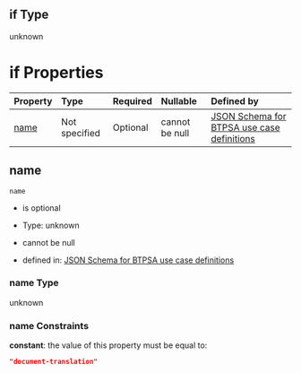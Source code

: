 ## if Type

unknown

# if Properties

| Property      | Type          | Required | Nullable       | Defined by                                                                                                                                                                                                        |
| :------------ | :------------ | :------- | :------------- | :---------------------------------------------------------------------------------------------------------------------------------------------------------------------------------------------------------------- |
| [name](#name) | Not specified | Optional | cannot be null | [JSON Schema for BTPSA use case definitions](btpsa-usecase-properties-services-items-allof-1-then-allof-35-if-properties-name.md "undefined#/properties/services/items/allOf/1/then/allOf/35/if/properties/name") |

## name



`name`

*   is optional

*   Type: unknown

*   cannot be null

*   defined in: [JSON Schema for BTPSA use case definitions](btpsa-usecase-properties-services-items-allof-1-then-allof-35-if-properties-name.md "undefined#/properties/services/items/allOf/1/then/allOf/35/if/properties/name")

### name Type

unknown

### name Constraints

**constant**: the value of this property must be equal to:

```json
"document-translation"
```
